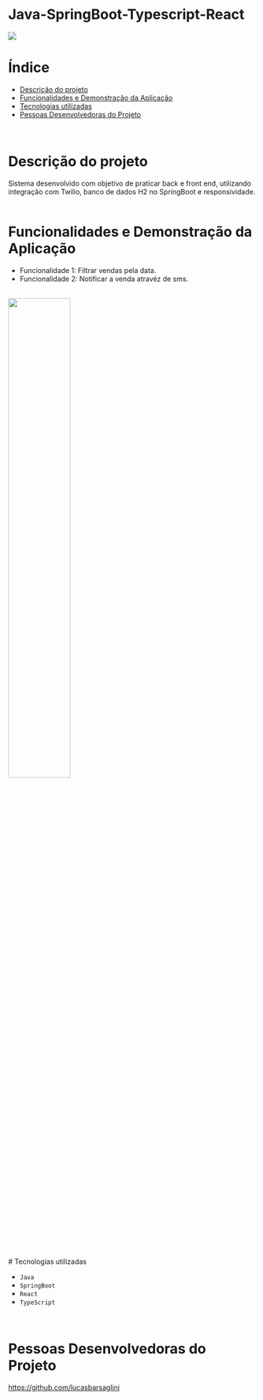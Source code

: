 # Java-SpringBoot-Typescript-React

<img src="http://img.shields.io/static/v1?label=STATUS&message=CONCLUIDO&color=GREEN&style=for-the-badge"/>
<br/>


# Índice

* [Descrição do projeto](#descrição-do-projeto)
* [Funcionalidades e Demonstração da Aplicação](#funcionalidades-e-demonstração-da-aplicação)
* [Tecnologias utilizadas](#tecnologias-utilizadas)
* [Pessoas Desenvolvedoras do Projeto](#pessoas-desenvolvedoras)
<br/>

# Descrição do projeto

Sistema desenvolvido com objetivo de praticar back e front end, utilizando integração com Twilio, banco de dados H2 no SpringBoot e responsividade.
<br/><br/>


# Funcionalidades e Demonstração da Aplicação

* Funcionalidade 1: Filtrar vendas pela data.
* Funcionalidade 2: Notificar a venda atravéz de sms. 
<br/>
<img width="50%" heigth="50%" src="https://user-images.githubusercontent.com/100448147/217834424-54da389f-0dac-4dcc-a1a4-bbb53b3da835.png">

<br/>
# Tecnologias utilizadas 

- ``Java``
- ``SpringBoot``
- ``React``
- ``TypeScript``
<br/>

# Pessoas Desenvolvedoras do Projeto

https://github.com/lucasbarsaglini




